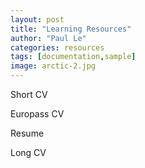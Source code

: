 ```yaml
---
layout: post
title: "Learning Resources"
author: "Paul Le"
categories: resources
tags: [documentation,sample]
image: arctic-2.jpg
---
```


Short CV 

Europass CV 

Resume

Long CV
